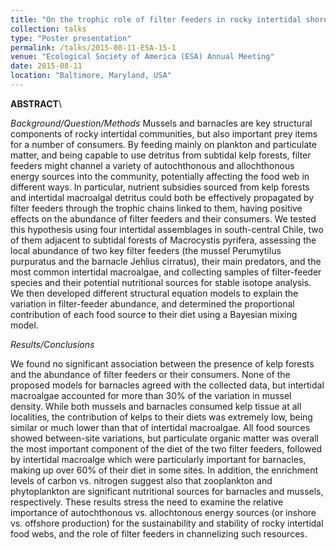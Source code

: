 ```yaml
---
title: "On the trophic role of filter feeders in rocky intertidal shores"
collection: talks
type: "Poster presentation"
permalink: /talks/2015-08-11-ESA-15-1
venue: "Ecological Society of America (ESA) Annual Meeting"
date: 2015-08-11
location: "Baltimore, Maryland, USA"
---
```




**ABSTRACT**\

*Background/Question/Methods*
Mussels and barnacles are key structural components of rocky intertidal communities, but also important prey items for a number of consumers. By feeding mainly on plankton and particulate matter, and being capable to use detritus from subtidal kelp forests, filter feeders might channel a variety of autochthonous and allochthonous energy sources into the community, potentially affecting the food web in different ways. In particular, nutrient subsidies sourced from kelp forests and intertidal macroalgal detritus could both be effectively propagated by filter feeders through the trophic chains linked to them, having positive effects on the abundance of filter feeders and their consumers. We tested this hypothesis using four intertidal assemblages in south-central Chile, two of them adjacent to subtidal forests of Macrocystis pyrifera, assessing the local abundance of two key filter feeders (the mussel Perumytilus purpuratus and the barnacle Jehlius cirratus), their main predators, and the most common intertidal macroalgae, and collecting samples of filter-feeder species and their potential nutritional sources for stable isotope analysis. We then developed different structural equation models to explain the variation in filter-feeder abundance, and determined the proportional contribution of each food source to their diet using a Bayesian mixing model.

*Results/Conclusions*

We found no significant association between the presence of kelp forests and the abundance of filter feeders or their consumers. None of the proposed models for barnacles agreed with the collected data, but intertidal macroalgae accounted for more than 30% of the variation in mussel density. While both mussels and barnacles consumed kelp tissue at all localities, the contribution of kelps to their diets was extremely low, being similar or much lower than that of intertidal macroalgae. All food sources showed between-site variations, but particulate organic matter was overall the most important component of the diet of the two filter feeders, followed by intertidal macroalge which were particularly important for barnacles, making up over 60% of their diet in some sites. In addition, the enrichment levels of carbon vs. nitrogen suggest also that zooplankton and phytoplankton are significant nutritional sources for barnacles and mussels, respectively. These results stress the need to examine the relative importance of autochthonous vs. allochtonous energy sources (or inshore vs. offshore production) for the sustainability and stability of rocky intertidal food webs, and the role of filter feeders in channelizing such resources.
